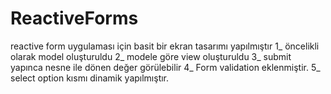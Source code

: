 # ReactiveForms

reactive form uygulaması için basit bir ekran tasarımı yapılmıştır
1_ öncelikli olarak model oluşturuldu 
2_ modele göre view oluşturuldu
3_ submit yapınca nesne ile dönen değer görülebilir
4_ Form validation eklenmiştir.
5_ select option kısmı dinamik yapılmıştır. 
